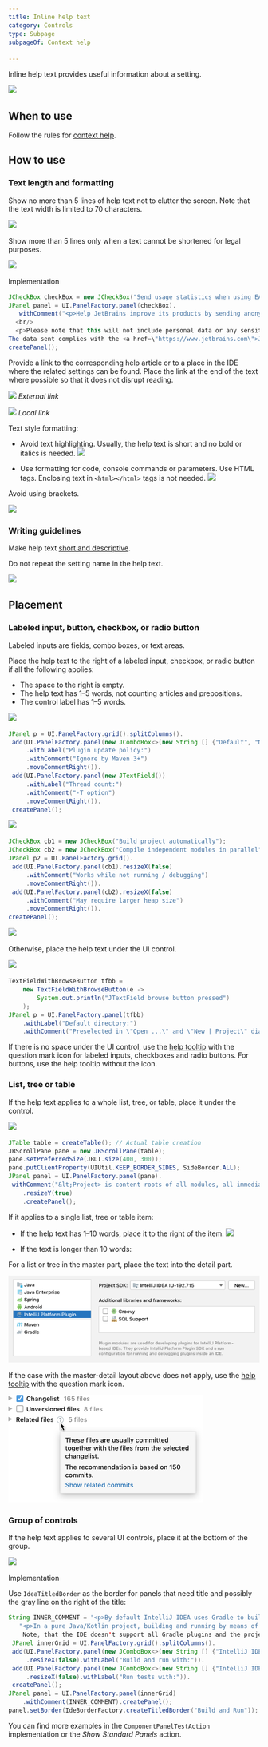 ```yaml
---
title: Inline help text
category: Controls
type: Subpage
subpageOf: Context help

---
```

Inline help text provides useful information about a setting.

![](01_header_pic.png)

## When to use

Follow the rules for [context help](context_help.md).

## How to use

### Text length and formatting

Show no more than 5 lines of help text not to clutter the screen. Note that the text width is limited to 70 characters.

![](02_text_size.png)

Show more than 5 lines only when a text cannot be shortened for legal purposes.

![](03_text_size_long.png)

<p>Implementation</p>

```java
JCheckBox checkBox = new JCheckBox("Send usage statistics when using EAP versions");
JPanel panel = UI.PanelFactory.panel(checkBox).
   withComment("<p>Help JetBrains improve its products by sending anonymous data about features and plugins used, hardware and software configuration, statistics on types of files, number of files per project, etc.</p>
  <br/>
  <p>Please note that this will not include personal data or any sensitive information, such as source code, file names, etc.
The data sent complies with the <a href=\"https://www.jetbrains.com\">JetBrains Privacy Policy</a></p>").
createPanel();
```

Provide a link to the corresponding help article or to a place in the IDE where the related settings can be found. Place the link at the end of the text where possible so that it does not disrupt reading.

![](04_link_external.png)
*External link*

![](04_link_internal.png)
*Local link*

Text style formatting:
* Avoid text highlighting. Usually, the help text is short and no bold or italics is needed.
![](inline_text_no_styling.png)

* Use formatting for code, console commands or parameters. Use HTML tags. Enclosing text in `<html></html>` tags is not needed.
![](inline_text_parameter_styling.png)

Avoid using brackets.

![](05_no_brackets.png)

### Writing guidelines

Make help text [short and descriptive](writing_short.md).

Do not repeat the setting name in the help text.

![](06_inline_text_dont_repeat_setting.png)


## Placement

### Labeled input, button, checkbox, or radio button

Labeled inputs are fields, combo boxes, or text areas.

Place the help text to the right of a labeled input, checkbox, or radio button if all the following applies:
* The space to the right is empty.
* The help text has 1–5 words, not counting articles and prepositions.
* The control label has 1–5 words.

![](07_right_inputs.png)

```java
JPanel p = UI.PanelFactory.grid().splitColumns().
 add(UI.PanelFactory.panel(new JComboBox<>(new String [] {"Default", "Non default"}))
     .withLabel("Plugin update policy:")
     .withComment("Ignore by Maven 3+")
     .moveCommentRight()).
 add(UI.PanelFactory.panel(new JTextField())
     .withLabel("Thread count:")
     .withComment("-T option")
     .moveCommentRight()).
 createPanel();
```

![](08_right_checkboxes.png)

```java
JCheckBox cb1 = new JCheckBox("Build project automatically");
JCheckBox cb2 = new JCheckBox("Compile independent modules in parallel");
JPanel p2 = UI.PanelFactory.grid().
 add(UI.PanelFactory.panel(cb1).resizeX(false)
     .withComment("Works while not running / debugging")
     .moveCommentRight()).
 add(UI.PanelFactory.panel(cb2).resizeX(false)
     .withComment("May require larger heap size")
     .moveCommentRight()).
createPanel();
```

![](09_right_button.png)

Otherwise, place the help text under the UI control.

![](10_under_field.png)

```java
TextFieldWithBrowseButton tfbb =
    new TextFieldWithBrowseButton(e ->
        System.out.println("JTextField browse button pressed")
    );
JPanel p = UI.PanelFactory.panel(tfbb)
    .withLabel("Default directory:")
    .withComment("Preselected in \"Open ...\" and \"New | Project\" dialogs");
```

If there is no space under the UI control, use the [help tooltip](tooltip.md#question-mark-icon-for-help-tooltips) with the question mark icon for labeled inputs, checkboxes and radio buttons. For buttons, use the help tooltip without the icon.


### List, tree or table

If the help text applies to a whole list, tree, or table, place it under the control.

![](11_under_table.png)

```java
JTable table = createTable(); // Actual table creation
JBScrollPane pane = new JBScrollPane(table);
pane.setPreferredSize(JBUI.size(400, 300));
pane.putClientProperty(UIUtil.KEEP_BORDER_SIDES, SideBorder.ALL);
JPanel panel = UI.PanelFactory.panel(pane).
 withComment("&lt;Project> is content roots of all modules, all immediate descendants<br/>of the projects base directory, and .idea directory contents")
    .resizeY(true)
    .createPanel();
```

If it applies to a single list, tree or table item:
* If the help text has 1–10 words, place it to the right of the item.
![](12_tree_inline_help_text.png)

* If the text is longer than 10 words:

<p>For a list or tree in the master part, place the text into the detail part.</p>

![](../../../images/ui/inline_help_text/13_master-detail_help_text.png)

<p>If the case with the master-detail layout above does not apply, use the <a href="tooltip.md" anchor="question-mark-icon-for-help-tooltips">help tooltip</a> with the question mark icon.</p>

![](../../../images/ui/tooltip/05_question_icon_tree.png)


### Group of controls

If the help text applies to several UI controls, place it at the bottom of the group.

![](14_under_group.png)

<p>Implementation</p>

<p>Use <code>IdeaTitledBorder</code> as the border for panels that need title and possibly the gray line on the right of the title:</p>

```java
String INNER_COMMENT = "<p>By default IntelliJ IDEA uses Gradle to build the project and run the tasks.</p>"+
   "<p>In a pure Java/Kotlin project, building and running by means of IDE might be faster, thanks to optimizations.
    Note, that the IDE doesn't support all Gradle plugins and the project might not be built correctly with some of them.</p>";
 JPanel innerGrid = UI.PanelFactory.grid().splitColumns().
 add(UI.PanelFactory.panel(new JComboBox<>(new String [] {"IntelliJ IDEA", "Gradle"}))
     .resizeX(false).withLabel("Build and run with:")).
 add(UI.PanelFactory.panel(new JComboBox<>(new String [] {"IntelliJ IDEA", "Gradle"}))
     .resizeX(false).withLabel("Run tests with:")).
 createPanel();
JPanel panel = UI.PanelFactory.panel(innerGrid)
    .withComment(INNER_COMMENT).createPanel();
panel.setBorder(IdeBorderFactory.createTitledBorder("Build and Run"));
```

You can find more examples in the <code>ComponentPanelTestAction</code> implementation or the <i>Show Standard Panels</i> action.

